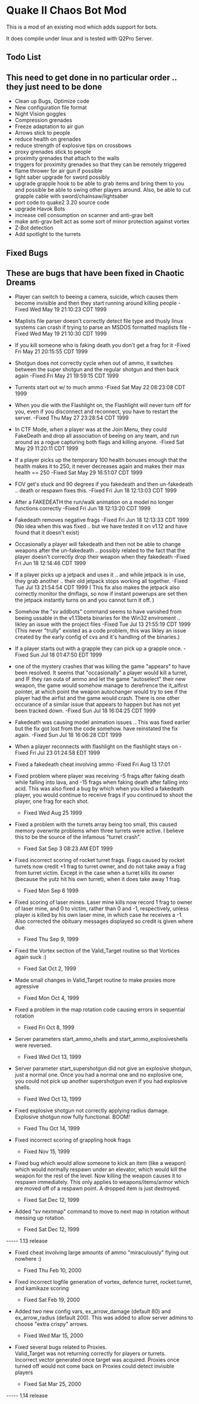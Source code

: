 # Quake II Chaos Bot Mod
This is a mod of an existing mod which adds support for bots.

It does compile under linux and is tested with Q2Pro Server.

## Todo List
This need to get done in no particular order .. they just need to be done
---------------------------------------------------------------------------
* Clean up Bugs, Optimize code
* New configuration file format
* Night Vision goggles
* Compression grenades
* Freeze adaptation to air gun
* Arrows stick to people
* reduce health on grenades
* reduce strength of explosive tips on crossbows
* proxy grenades stick to people
* proximity grenades that attach to the walls
* triggers for proximity grenades so that they can be remotely triggered
* flame thrower for air gun if possible
* light saber upgrade for sword possibly
* upgrade grapple hook to be able to grab items and bring them to you and possible be able to swing other players around.  Also, be able to cut grapple cable with sword/chainsaw/lightsaber
* port code to quake2 3.20 source code
* upgrade Havok Bots
* increase cell consumption on scanner and anti-grav belt
* make anti-grav belt act as some sort of minor protection against vortex
* Z-Bot detection
* Add spotlight to the turrets

## Fixed Bugs
These are bugs that have been fixed in Chaotic Dreams
-----------------------------------------------------------------------------

* Player can switch to beeing a camera, suicide, which causes them become
  invisible and then they start running around killing people
  -Fixed Wed May 19 21:10:23 CDT 1999

* Maplists file parser doesn't correctly detect file type and thusly linux
  systems can crash if trying to parse an MSDOS formatted maplists file
  -Fixed Wed May 19 21:10:30 CDT 1999

* If you kill someone who is faking death you don't get a frag for it
  -Fixed Fri May 21 20:15:55 CDT 1999

* Shotgun does not correctly cycle when out of ammo, it switches between the
  super shotgun and the regular shotgun and then back again
  -Fixed Fri May 21 19:59:15 CDT 1999

* Turrents start out w/ to much ammo
  -Fixed Sat May 22 08:23:08 CDT 1999

* When you die with the Flashlight on, the Flashlight will never turn off for
  you, even if you disconnect and reconnect, you have to restart the server.
  -Fixed Thu May 27 23:28:54 CDT 1999

* In CTF Mode, when a player was at the Join Menu, they could FakeDeath and
  drop all association of beeing on any team, and run around as a rogue
  capturing both flags and killing anyone.
  -Fixed Sat May 29 11:20:11 CDT 1999

* If a player picks up the temporary 100 health bonuses enough that the health
  makes it to 250, it never decreases again and makes their max health == 250
  -Fixed Sat May 29 16:51:07 CDT 1999

* FOV get's stuck and 90 degrees if you fakedeath and then un-fakedeath ..
  death or respawn fixes this. 
  -Fixed Fri Jun 18 12:13:03 CDT 1999

* After a FAKEDEATH the run/walk animation on a model no longer functions
  correctly
  -Fixed Fri Jun 18 12:13:20 CDT 1999

* Fakedeath removes negative frags
  -Fixed Fri Jun 18 12:13:33 CDT 1999 (No idea when this was fixed .. but we
  have tested it on v1.12 and have found that it doesn't exist)

* Occasionally a player will fakedeath and then not be able to change weapons
  after the un-fakedeath .. possibly related to the fact that the player
  doesn't correctly drop their weapon when they fakedeath
  -Fixed Fri Jun 18 12:14:46 CDT 1999

* If a player picks up a jetpack and uses it .. and while jetpack is in use,
  they grab another .. their old jetpack stops working all together.
  -Fixed Tue Jul 13 21:54:54 CDT 1999 ( This fix also makes the jetpack also
  correctly monitor the dmflags, so now if instant powerups are set then the
  jetpack instantly turns on and you cannot turn it off. )

* Somehow the "sv addbots" command seems to have vanished from beeing ussable
  in the v1.13beta binaries for the Win32 enviroment .. likley an issue with
  the project files
  -Fixed Tue Jul 13 21:55:19 CDT 1999 (This never "trully" existed as a code
  problem, this was likley an issue created by the early config of cvs and
  it's handling of the binaries.)

* If a player starts out with a grapple they can pick up a grapple once.
  -Fixed Sun Jul 18 01:47:50 EDT 1999

* one of the mystery crashes that was killing the game "appears" to have been
  resolved.  It seems that "occasionally" a player would kill a turret, and IF
  they ran outa of ammo and let the game "autoselect" their new weapon, the
  game would somehow manage to derefrence the it_aifirst pointer, at which
  point the weapon autochanger would try to see if the player had the airfist
  and the game would crash.  There is one other occurance of a similar issue
  that appears to happen but has not yet been tracked down.
  -Fixed Sun Jul 18 16:04:25 CDT 1999

* Fakedeath was causing model animation issues .. This was fixed earlier but
  the fix got lost from the code somehow. have reinstated the fix again.
  -Fixed Sun Jul 18 16:06:28 CDT 1999

* When a player reconnects with flashlight on the flashlight stays on
  -Fixed Fri Jul 23 01:24:58 EDT 1999

* Fixed a fakedeath cheat involving ammo 
  -Fixed Fri Aug 13 17:01

* Fixed problem where player was receiving -5 frags after faking death while falling into lava, and -15 frags
  when faking death after falling into acid.  This was also fixed a bug by which when you killed a fakedeath
  player, you would continue to receive frags if you continued to shoot the player, one frag for each shot.
  - Fixed Wed Aug 25 1999

* Fixed a problem with the turrets array being too small, this caused memory overwrite problems when three 
  turrets were active.  I believe this to be the source of the infamous "turret crash".
  - Fixed Sat Sep 3 08:23 AM EDT 1999

* Fixed incorrect scoring of rocket turret frags.  Frags caused by rocket turrets now credit +1 frag to turret  owner, and do not take away a frag from turret victim.  Except in the case when a turret kills its owner 
  (because the yutz hit his own turret), when it does take away 1 frag.
  - Fixed Mon Sep 6 1999

* Fixed scoring of laser mines.  Laser mine kills now record 1 frag to owner of laser mine, and 0 to victim, 
  rather than 0 and -1, respectively, unless player is killed by his own laser mine, in which case he receives
  a -1. Also corrected the obituary messages displayed so credit is given where due.
  - Fixed Thu Sep 9, 1999

* Fixed the Vortex section of the Valid_Target routine so that Vortices again suck :)
  - Fixed Sat Oct 2, 1999

* Made small changes in Valid_Target routine to make proxies more agressive
  - Fixed Mon Oct 4, 1999

* Fixed a problem in the map rotation code causing errors in sequential rotation
  - Fixed Fri Oct 8, 1999 

* Server parameters start_ammo_shells and start_ammo_explosiveshells were reversed.
  - Fixed Wed Oct 13, 1999

* Server parameter start_supershotgun did not give an explosive shotgun, just a normal one.  Once you had a normal one and no explosive one, you could not pick up another supershotgun even if you had explosive shells.
  - Fixed Wed Oct 13, 1999

* Fixed explosive shotgun not correctly applying radius damage.  Explosive shotgun now fully functional. BOOM!
  - Fixed Thu Oct 14, 1999

* Fixed incorrect scoring of grappling hook frags 
  - Fixed Nov 15, 1999

* Fixed bug which would allow someone to kick an item (like a weapon) which would normally respawn under an elevator, which would kill the weapon for the rest of the level.  Now killing the weapon causes it to respawn immediately.  This only applies to weapons/items/armor which are moved off of a respawn point.  A dropped item is just destroyed.
  - Fixed Sat Dec 12, 1999

* Added "sv nextmap" command to move to next map in rotation without messing up rotation.
  - Fixed Sat Dec 12, 1999

----- 1.13 release

* Fixed cheat involving large amounts of ammo "miraculously" flying out nowhere :) 
  - Fixed Thu Feb 10, 2000

* Fixed incorrect logfile generation of vortex, defence turret, rocket turret, and kamikaze scoring
  - Fixed Sat Feb 19, 2000  

* Added two new config vars, ex_arrow_damage (default 80) and ex_arrow_radius (default 200).  This was added to allow server admins to choose "extra crispy" arrows.
  - Fixed Wed Mar 15, 2000
 
* Fixed several bugs related to Proxies.  
    Valid_Target was not returning correctly for players or turrets.  
    Incorrect vector generated once target was acquired.
    Proxies once turned off would not come back on
    Proxies could detect invisible players
  - Fixed Sat Mar 25, 2000

----- 1.14 release 

